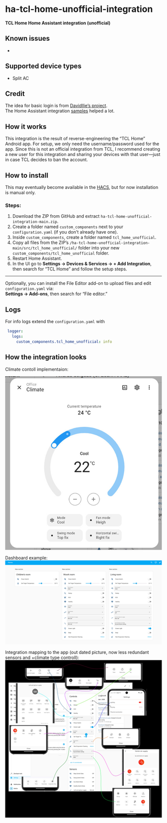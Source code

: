 # ha-tcl-home-unofficial-integration  
**TCL Home Home Assistant integration (unofficial)**

## Known issues
- 

## Supported device types
- Split AC  

## Credit  
The idea for basic login is from [DavidIlie’s project](https://github.com/DavidIlie/tcl-home-ac).  
The Home Assistant integration [samples](https://github.com/msp1974/HAIntegrationExamples) helped a lot.

## How it works  
This integration is the result of reverse-engineering the “TCL Home” Android app. For setup, we only need the username/password used for the app. Since this is not an official integration from TCL, I recommend creating a new user for this integration and sharing your devices with that user—just in case TCL decides to ban the account.

## How to install  
This may eventually become available in the [HACS](https://www.home-assistant.io/integrations), but for now installation is manual only.

### Steps:
1. Download the ZIP from GitHub and extract `ha-tcl-home-unofficial-integration-main.zip`.  
2. Create a folder named `custom_components` next to your `configuration.yaml` (if you don't already have one).  
3. Inside `custom_components`, create a folder named `tcl_home_unofficial`.  
4. Copy all files from the ZIP’s `/ha-tcl-home-unofficial-integration-main/src/tcl_home_unofficial/` folder into your new `custom_components/tcl_home_unofficial` folder.  
5. Restart Home Assistant.  
6. In the UI go to **Settings → Devices & Services → + Add Integration**, then search for “TCL Home” and follow the setup steps.

---

Optionally, you can install the File Editor add-on to upload files and edit `configuration.yaml` via:  
**Settings → Add-ons**, then search for “File editor.”

## Logs
For info logs extend the `configuration.yaml` with
   ```yaml
    logger:
      logs:
        custom_components.tcl_home_unofficial: info
   ```  

## How the integration looks

Climate contoll implementaion:

![Climate controll](./climate_controll.jpg "Climate controll")

Dashboard example:  
![Dashboard example](./dashboard_example.jpg "Dashboard example")

Integration mapping to the app (out dated picture, now less redundant sensors and +climate type controll):  
![Integration mapping to the app](./integration_map_to_app.jpg "Integration mapping to the app")
